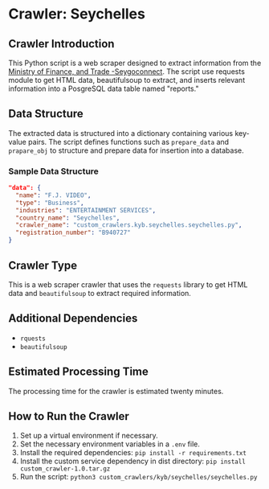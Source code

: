 # Crawler: Seychelles

## Crawler Introduction
This Python script is a web scraper designed to extract information from the [Ministry of Finance, and Trade -Seygoconnect](https://www.registry.gov.sc/BizRegistration/WebSearchBusiness.aspx). The script use requests module to get HTML data, beautifulsoup to extract, and inserts relevant information into a PosgreSQL data table named "reports."

## Data Structure
The extracted data is structured into a dictionary containing various key-value pairs. The script defines functions such as `prepare_data` and `prapare_obj` to structure and prepare data for insertion into a database.

### Sample Data Structure
```json
"data": {
  "name": "F.J. VIDEO",
  "type": "Business",
  "industries": "ENTERTAINMENT SERVICES",
  "country_name": "Seychelles",
  "crawler_name": "custom_crawlers.kyb.seychelles.seychelles.py",
  "registration_number": "B940727"
}
```

## Crawler Type
This is a web scraper crawler that uses the `requests` library to get HTML data and `beautifulsoup` to extract required information.

## Additional Dependencies
- `rquests`
- `beautifulsoup`

## Estimated Processing Time
The processing time for the crawler is estimated twenty minutes.

## How to Run the Crawler
1. Set up a virtual environment if necessary.
2. Set the necessary environment variables in a `.env` file.
3. Install the required dependencies: `pip install -r requirements.txt`
4. Install the custom service dependency in dist directory: `pip install custom_crawler-1.0.tar.gz` 
5. Run the script: `python3 custom_crawlers/kyb/seychelles/seychelles.py`